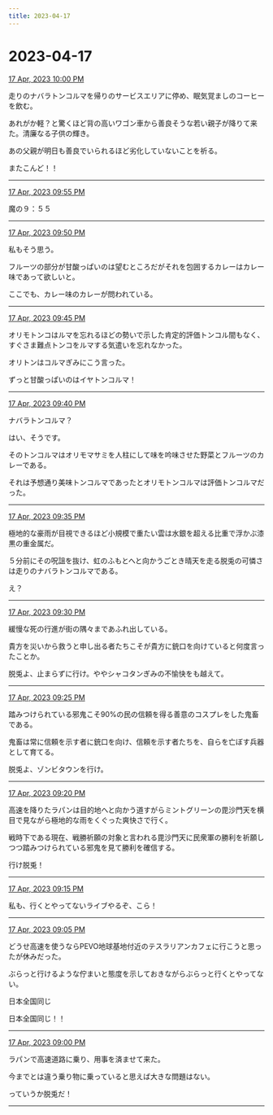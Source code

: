 ```yaml
---
title: 2023-04-17
---
```

# 2023-04-17

[17 Apr, 2023 10:00 PM](https://twitter.com/hirasawa/status/1647948021416558595#m)

走りのナバラトンコルマを帰りのサービスエリアに停め、眠気覚ましのコーヒーを飲む。

あれがか軽？と驚くほど背の高いワゴン車から善良そうな若い親子が降りて来た。清廉なる子供の輝き。

あの父親が明日も善良でいられるほど劣化していないことを祈る。

またこんど！！

---

[17 Apr, 2023 09:55 PM](https://twitter.com/hirasawa/status/1647946762613854213#m)

魔の９：５５

---

[17 Apr, 2023 09:50 PM](https://twitter.com/hirasawa/status/1647945504339251205#m)

私もそう思う。

フルーツの部分が甘酸っぱいのは望むところだがそれを包囲するカレーはカレー味であって欲しいと。

ここでも、カレー味のカレーが問われている。

---

[17 Apr, 2023 09:45 PM](https://twitter.com/hirasawa/status/1647944246492577795#m)

オリモトンコはルマを忘れるほどの勢いで示した肯定的評価トンコル間もなく、すぐさま難点トンコをルマする気遣いを忘れなかった。

オリトンはコルマぎみにこう言った。

ずっと甘酸っぱいのはイヤトンコルマ！

---

[17 Apr, 2023 09:40 PM](https://twitter.com/hirasawa/status/1647942987681349633#m)

ナバラトンコルマ？

はい、そうです。

そのトンコルマはオリモマサミを人柱にして味を吟味させた野菜とフルーツのカレーである。

それは予想通り美味トンコルマであったとオリモトンコルマは評価トンコルマだった。

---

[17 Apr, 2023 09:35 PM](https://twitter.com/hirasawa/status/1647941729629229057#m)

極地的な豪雨が目視できるほど小規模で重たい雲は水銀を超える比重で浮かぶ漆黒の重金属だ。

５分前にその呪詛を抜け、虹のふもとへと向かうごとき晴天を走る脱兎の可憐さは走りのナバラトンコルマである。

え？

---

[17 Apr, 2023 09:30 PM](https://twitter.com/hirasawa/status/1647940472667766786#m)

緩慢な死の行進が街の隅々まであふれ出している。

貴方を災いから救うと申し出る者たちこそが貴方に銃口を向けていると何度言ったことか。

脱兎よ、止まらずに行け。ややシャコタンぎみの不愉快をも越えて。

---

[17 Apr, 2023 09:25 PM](https://twitter.com/hirasawa/status/1647939213151858688#m)

踏みつけられている邪鬼こそ90%の民の信頼を得る善意のコスプレをした鬼畜である。

鬼畜は常に信頼を示す者に銃口を向け、信頼を示す者たちを、自らを亡ぼす兵器として育てる。

脱兎よ、ゾンビタウンを行け。

---

[17 Apr, 2023 09:20 PM](https://twitter.com/hirasawa/status/1647937954831007745#m)

高速を降りたラパンは目的地へと向かう道すがらミントグリーンの毘沙門天を横目で見ながら極地的な雨をくぐった爽快さで行く。

戦時下である現在、戦勝祈願の対象と言われる毘沙門天に民衆軍の勝利を祈願しつつ踏みつけられている邪鬼を見て勝利を確信する。

行け脱兎！

---

[17 Apr, 2023 09:15 PM](https://twitter.com/hirasawa/status/1647936696170979330#m)

私も、行くとやってないライブやるぞ、こら！

---

[17 Apr, 2023 09:05 PM](https://twitter.com/hirasawa/status/1647934180028973058#m)

どうせ高速を使うならPEVO地球基地付近のテスラリアンカフェに行こうと思ったが休みだった。

ぶらっと行けるような佇まいと態度を示しておきながらぶらっと行くとやってない。

日本全国同じ

日本全国同じ！！

---

[17 Apr, 2023 09:00 PM](https://twitter.com/hirasawa/status/1647932925445300225#m)

ラパンで高速道路に乗り、用事を済ませて来た。

今までとは違う乗り物に乗っていると思えば大きな問題はない。

っていうか脱兎だ！

---

